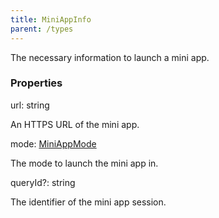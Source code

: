 ```yaml
---
title: MiniAppInfo
parent: /types
---
```


The necessary information to launch a mini app.

### Properties

<div class="flex flex-col gap-3"><div><div class="flex gap-2"><div class="font-mono p" id="p_url" data-anchor><span class="font-bold">url</span><span class="opacity-50">:</span> <span>string</span></div></div><div class="pl-3"><div class="no-margin">

An HTTPS URL of the mini app.

</div></div></div><div><div class="flex gap-2"><div class="font-mono p" id="p_mode" data-anchor><span class="font-bold">mode</span><span class="opacity-50">:</span> <a href="/types/miniappmode"  >MiniAppMode</a></div></div><div class="pl-3"><div class="no-margin">

The mode to launch the mini app in.

</div></div></div><div><div class="flex gap-2"><div class="font-mono p" id="p_queryId" data-anchor><span class="font-bold">queryId</span><span class="opacity-50"><span title="Optional" class="cursor-help">?</span>:</span> <span>string</span></div></div><div class="pl-3"><div class="no-margin">

The identifier of the mini app session.

</div></div></div></div>

